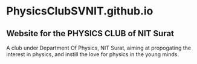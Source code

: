 # PhysicsClubSVNIT.github.io

## Website for the PHYSICS CLUB of NIT Surat
A club under Department Of Physics, NIT Surat, aiming at propogating the interest in physics, and instill the love for physics in the young minds.
